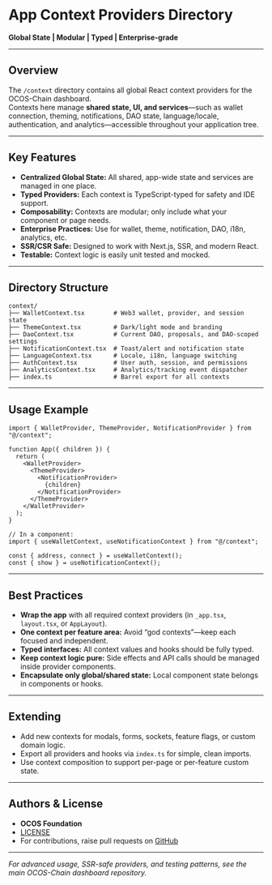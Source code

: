 # App Context Providers Directory

**Global State | Modular | Typed | Enterprise-grade**

---

## Overview

The `/context` directory contains all global React context providers for the OCOS-Chain dashboard.  
Contexts here manage **shared state, UI, and services**—such as wallet connection, theming, notifications, DAO state, language/locale, authentication, and analytics—accessible throughout your application tree.

---

## Key Features

- **Centralized Global State:** All shared, app-wide state and services are managed in one place.
- **Typed Providers:** Each context is TypeScript-typed for safety and IDE support.
- **Composability:** Contexts are modular; only include what your component or page needs.
- **Enterprise Practices:** Use for wallet, theme, notification, DAO, i18n, analytics, etc.
- **SSR/CSR Safe:** Designed to work with Next.js, SSR, and modern React.
- **Testable:** Context logic is easily unit tested and mocked.

---

## Directory Structure

```
context/
├── WalletContext.tsx        # Web3 wallet, provider, and session state
├── ThemeContext.tsx         # Dark/light mode and branding
├── DaoContext.tsx           # Current DAO, proposals, and DAO-scoped settings
├── NotificationContext.tsx  # Toast/alert and notification state
├── LanguageContext.tsx      # Locale, i18n, language switching
├── AuthContext.tsx          # User auth, session, and permissions
├── AnalyticsContext.tsx     # Analytics/tracking event dispatcher
├── index.ts                 # Barrel export for all contexts
```

---

## Usage Example

```tsx
import { WalletProvider, ThemeProvider, NotificationProvider } from "@/context";

function App({ children }) {
  return (
    <WalletProvider>
      <ThemeProvider>
        <NotificationProvider>
          {children}
        </NotificationProvider>
      </ThemeProvider>
    </WalletProvider>
  );
}

// In a component:
import { useWalletContext, useNotificationContext } from "@/context";

const { address, connect } = useWalletContext();
const { show } = useNotificationContext();
```

---

## Best Practices

- **Wrap the app** with all required context providers (in `_app.tsx`, `layout.tsx`, or `AppLayout`).
- **One context per feature area:** Avoid “god contexts”—keep each focused and independent.
- **Typed interfaces:** All context values and hooks should be fully typed.
- **Keep context logic pure:** Side effects and API calls should be managed inside provider components.
- **Encapsulate only global/shared state:** Local component state belongs in components or hooks.

---

## Extending

- Add new contexts for modals, forms, sockets, feature flags, or custom domain logic.
- Export all providers and hooks via `index.ts` for simple, clean imports.
- Use context composition to support per-page or per-feature custom state.

---

## Authors & License

- **OCOS Foundation**
- [LICENSE](../../../LICENSE)
- For contributions, raise pull requests on [GitHub](https://github.com/ocosio/dashboard)

---

*For advanced usage, SSR-safe providers, and testing patterns, see the main OCOS-Chain dashboard repository.*
